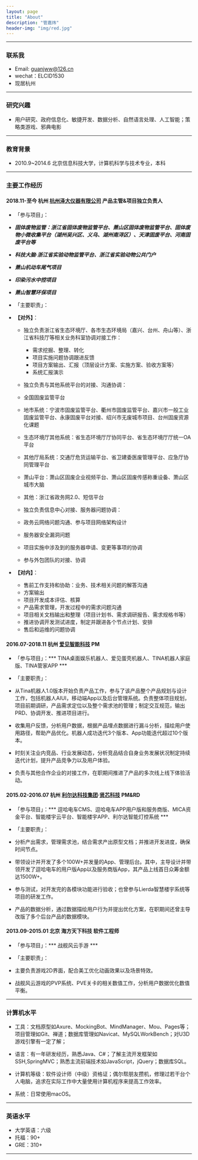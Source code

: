 ```yaml
---
layout: page
title: "About"
description: "管嘉炜"
header-img: "img/red.jpg"
---
```

------
### 联系我

- Email: guanjww@126.cn
- wechat：ELCID1530
- 现居杭州


------
### 研究兴趣 

- 用户研究、政府信息化、敏捷开发、数据分析、自然语言处理、人工智能；策略类游戏、邪典电影


------
### 教育背景

- 2010.9~2014.6 北京信息科技大学，计算机科学与技术专业，本科


------
### 主要工作经历

#### 2018.11-至今 杭州 [杭州泽大仪器有限公司](http://www.zjuee.com/) 产品主管&项目独立负责人

- 「参与项目」：
 - ***固体废物监管：浙江省固体废物监管平台、萧山区固体废物监管平台、固体废物小微收集平台（湖州吴兴区、义乌、湖州南浔区）、天津固废平台、河南固废平台等***

 - ***科技大脑·浙江省实验动物监管平台、浙江省实验动物公共门户***

 - ***萧山机动车尾气项目***

 - ***印染污水中控项目***

 - ***萧山智慧环保项目***

- 「主要职责」：
- **【对外】**：
  - 独立负责浙江省生态环境厅、各市生态环境局（嘉兴、台州、舟山等）、浙江省科技厅等相关业务科室协调对接工作：
    -  需求挖掘、整理、转化
    -  项目实施问题协调跟进反馈
    -  项目方案输出、汇报（顶层设计方案、实施方案、验收方案等）
    -  系统汇报演示

  -  独立负责与其他系统平台的对接、沟通协调：
    -  全国固废监管平台
    -  地市系统：宁波市固废监管平台、衢州市固废监管平台、嘉兴市一般工业固废监管平台、永康固废平台对接、绍兴市无废城市项目、台州固废资源化课题
    -  生态环境厅其他系统：省生态环境厅厅协同平台、省生态环境厅厅统一OA平台
    -  其他厅局系统：交通厅危货运输平台、省卫建委医废管理平台、应急厅协同管理平台
    -  萧山平台：萧山区固废企业视频平台、萧山区固废传感称重设备、萧山区城市大脑
    -  其他：浙江省政务网2.0、短信平台

  -  独立负责信息中心对接、服务器问题协调：
    -  政务云网络问题沟通、参与项目网络架构设计
    -  服务器安全漏洞问题
    -  项目实施中涉及到的服务器申请、变更等事项的协调

  -  参与外包团队的对接、协调

- **【对内】**：
  -  售前工作支持和协助：业务、技术相关问题的解答沟通
  -  方案输出
  -  项目开发成本评估、核算
  -  产品需求管理，开发过程中的需求问题沟通
  -  项目相关文档输出和整理（项目计划书、需求调研报告、需求规格书等）
  -  推进协调开发测试进度，制定并跟进各个节点计划、安排
  -  售后和运维的问题协调

#### 2016.07-2018.11 杭州 [爱见智能科技](http://www.iaijian.com) PM

- 「参与项目」：*** TINA桌面娱乐机器人、爱见蛋壳机器人、TINA机器人家庭版、TINA管家APP *** 

- 「主要职责」：
 - 从Tina机器人1.0版本开始负责产品工作，参与了该产品整个产品规划与设计工作，包括机器人AIUI，移动端App以及后台管理系统。负责整体项目规划，项目前期调研，产品需求定位以及整个需求池的管理；制定交互规范，输出PRD、协调开发、推进项目进行。

 - 收集用户反馈，分析用户数据，根据产品埋点数据进行漏斗分析，描绘用户使用路径，帮助产品优化。机器人成功迭代3个版本、App功能迭代超过10个版本。

 - 时刻关注业内竞品、行业发展动态，分析竞品结合自身业务发展状况制定持续迭代计划，提升产品竞争力以及用户体验。

 - 负责与其他合作企业的对接工作，在职期间推进了产品的多次线上线下体验活动。

#### 2015.02-2016.07 杭州 [利尔达科技集团](http://www.lierda.com)·[贤芯科技](http://www.senthink.com) PM&RD 

- 「参与项目」：***  逗哈电车CMS、逗哈电车APP用户版和服务商版、MICA资金平台、智能楼宇云平台、智能楼宇APP、利尔达智能灯控系统 *** 

- 「主要职责」：

 - 分析产出需求，管理需求池，结合需求产出原型文档；并推进开发进度，确保时间节点。

 - 带领设计并开发了多个100W+并发量的App、管理后台。其中，主导设计并带领开发了逗哈电车的用户版App以及服务商版App，其产品上线首日众筹金额达1500W+。

 - 参与测试，对开发完的各模块功能进行验收；也曾参与Lierda智慧楼宇系统等项目的研发工作。

 - 产品的数据分析，通过数据描绘用户行为并提出优化方案，在职期间还曾主导改版了多个后台产品的数据模块。

#### 2013.09-2015.01 北京 海方天下科技 软件工程师 

- 「参与项目」：***  战舰风云手游 ***  

- 「主要职责」：

 - 主要负责游戏2D界面，配合美工优化动画效果以及场景特效。

 - 战舰风云游戏的PVP系统、PVE关卡的相关数值工作，分析用户数据优化数值平衡。


------
### 计算机水平

- 工具：文档原型如Axure、MockingBot、MindManager、Mou、Pages等；项目管理如Git、禅道；数据库管理如Navicat、MySQLWorkBench；对U3D游戏引擎有一定了解；

- 语言：有一年研发经历，熟悉Java、C#；了解主流开发框架如SSH,SpringMVC；熟悉主流前端技术如JavaScript，jQuery；数据库SQL。

- 计算机等级：软件设计师（中级）资格证；偶尔帮朋友攒机，修理过若干台个人电脑，追求在实际工作中大量使用计算机程序来提高工作效率。

- 系统：日常使用macOS。

------
### 英语水平

* 大学英语：六级
* 托福：90+
* GRE：310+

------


<center>
</center>






